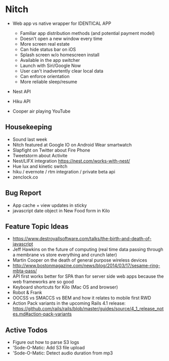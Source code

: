 Nitch
=====

* Web app vs native wrapper for IDENTICAL APP
    * Familiar app distribution methods (and potential payment model)
    * Doesn't open a new window every time
    * More screen real estate
    * Can hide status bar on iOS
    * Splash screen w/o homescreen install
    * Available in the app switcher
    * Launch with Siri/Google Now
    * User can't inadvertently clear local data
    * Can enforce orientation
    * More reliable sleep/resume

* Nest API
* Hiku API
* Cooper air playing YouTube

## Housekeeping

* Sound last week
* Nitch featured at Google IO on Android Wear smartwatch
* Slapfight on Twitter about Fire Phone
* Tweetstorm about Activite
* Nest/LIFX integration https://nest.com/works-with-nest/
* Hue lux and kinetic switch
* hiku / evernote / rtm integration / private beta api
* zenclock.co

## Bug Report

* App cache + view updates in sticky
* javascript date object in New Food form in Kilo

## Feature Topic Ideas

* https://www.destroyallsoftware.com/talks/the-birth-and-death-of-javascript
* Jeff Hawkins on the future of computing (real time data passing through a membrane vs store everything and crunch later)
* Martin Cooper on the death of general purpose wireless devices
* http://www.bostonmagazine.com/news/blog/2014/03/17/sesame-ring-mbta-pass/
* API first works better for SPA than for server side web apps because the web frameworks are so good
* Keyboard shortcuts for Kilo (Mac OS and browser)
* Robot & Frank
* OOCSS vs SMACCS vs BEM and how it relates to mobile first RWD
* Action Pack variants in the upcoming Rails 4.1 release: https://github.com/rails/rails/blob/master/guides/source/4_1_release_notes.md#action-pack-variants

## Active Todos

* Figure out how to parse S3 logs
* 'Sode-O-Matic: Add S3 file upload
* 'Sode-O-Matic: Detect audio duration from mp3
